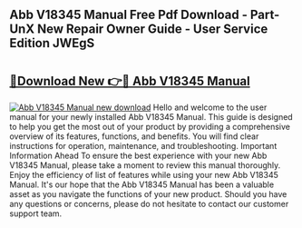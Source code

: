 ## Abb V18345 Manual Free Pdf Download - Part-UnX New Repair Owner Guide - User Service Edition JWEgS

# <h2><a href="http://cf23659.oget.top/?id=Abb+V18345+Manual">🔗Download New 👉🔴 Abb V18345 Manual</a></h2>

[![Abb V18345 Manual new download](https://i.imgur.com/5g1atiW.png)](http://cf23659.oget.top/?id=Abb+V18345+Manual)
Hello and welcome to the user manual for your newly installed Abb V18345 Manual. This guide is designed to help you get the most out of your product by providing a comprehensive overview of its features, functions, and benefits. You will find clear instructions for operation, maintenance, and troubleshooting. Important Information Ahead To ensure the best experience with your new Abb V18345 Manual, please take a moment to review this manual thoroughly. Enjoy the efficiency of list of features while using your new Abb V18345 Manual. It's our hope that the Abb V18345 Manual has been a valuable asset as you navigate the functions of your new product. Should you have any questions or concerns, please do not hesitate to contact our customer support team.
